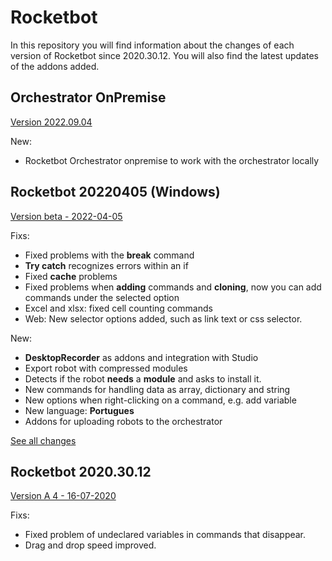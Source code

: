 # Rocketbot 
In this repository you will find information about the changes of each version of Rocketbot since 2020.30.12. You will also find the latest updates of the addons added.

## Orchestrator OnPremise
[Version 2022.09.04](https://rocketbot-bin.s3.amazonaws.com/setup-orchestrator-onpremise.exe)

New: 
* Rocketbot Orchestrator onpremise to work with the orchestrator locally 


## Rocketbot 20220405 (Windows)
[Version beta - 2022-04-05](https://rocketbot-bin.s3.amazonaws.com/Rocketbot20220405_beta.zip)

Fixs:
* Fixed problems with the __break__ command
* __Try catch__ recognizes errors within an if
* Fixed __cache__ problems
* Fixed problems when __adding__ commands and __cloning__, now you can add commands under the selected option
* Excel and xlsx: fixed cell counting commands
* Web: New selector options added, such as link text or css selector.


New:
* __DesktopRecorder__ as addons and integration with Studio
* Export robot with compressed modules
* Detects if the robot __needs__ a __module__ and asks to install it.
* New commands for handling data as array, dictionary and string
* New options when right-clicking on a command, e.g. add variable
* New language: __Portugues__
* Addons for uploading robots to the orchestrator

[See all changes](https://github.com/rocketbot-cl/rocketbot/blob/main/CHANGES_20220405_beta.txt)
## Rocketbot 2020.30.12

[Version A 4 - 16-07-2020](https://rocketbot-bin.s3.amazonaws.com/Rocketbot_20201230_a4_win.zip)

Fixs:
* Fixed problem of undeclared variables in commands that disappear.
* Drag and drop speed improved.
